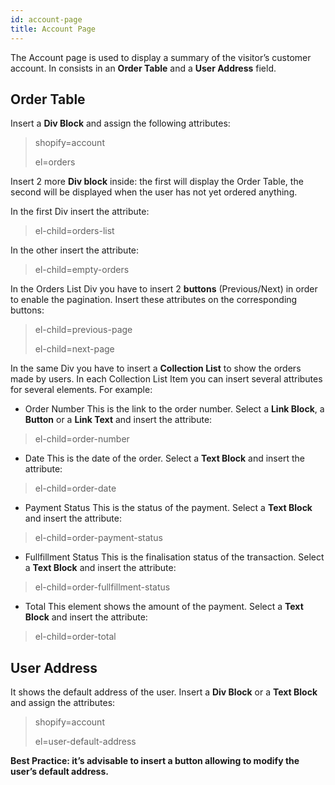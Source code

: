 ```yaml
---
id: account-page
title: Account Page
---
```


The Account page is used to display a summary of the visitor’s customer account.
In consists in an **Order Table** and a **User Address** field.

## Order Table
Insert a **Div Block** and assign the following attributes:

> shopify=account
>
> el=orders

Insert 2 more **Div block** inside: the first will display the Order Table, the second will be displayed when the user has not yet ordered anything.

In the first Div insert the attribute:

> el-child=orders-list

In the other insert the attribute:

> el-child=empty-orders

In the Orders List Div you have to insert 2 **buttons** (Previous/Next) in order to enable the pagination. Insert these attributes on the corresponding buttons:

> el-child=previous-page
>
> el-child=next-page

In the same Div you have to insert a **Collection List** to show the orders made by users. In each Collection List Item you can insert several attributes for several elements. For example:

- Order Number
This is the link to the order number. Select a **Link Block**, a **Button** or a **Link Text** and insert the attribute:

> el-child=order-number

- Date
This is the  date of the order. Select a **Text Block** and insert the attribute:

> el-child=order-date

- Payment Status
This is the status of the payment. Select a **Text Block** and insert the attribute:

> el-child=order-payment-status

- Fullfillment Status
This is the finalisation status of the transaction. Select a **Text Block** and insert the attribute:

> el-child=order-fullfillment-status

- Total
This element shows the amount of the payment. Select a **Text Block** and insert the attribute:

> el-child=order-total

 

## User Address
It shows the default address of the user. Insert a **Div Block** or a **Text Block** and assign the attributes:

> shopify=account
>
> el=user-default-address

**Best Practice: it’s advisable to insert a button allowing to modify the user’s default address.**